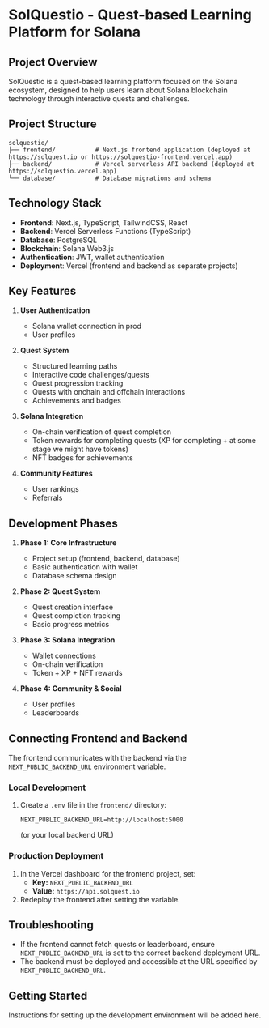 # SolQuestio - Quest-based Learning Platform for Solana

## Project Overview
SolQuestio is a quest-based learning platform focused on the Solana ecosystem, designed to help users learn about Solana blockchain technology through interactive quests and challenges.

## Project Structure
```
solquestio/
├── frontend/           # Next.js frontend application (deployed at https://solquest.io or https://solquestio-frontend.vercel.app)
├── backend/            # Vercel serverless API backend (deployed at https://solquestio.vercel.app)
└── database/           # Database migrations and schema
```

## Technology Stack
- **Frontend**: Next.js, TypeScript, TailwindCSS, React
- **Backend**: Vercel Serverless Functions (TypeScript)
- **Database**: PostgreSQL
- **Blockchain**: Solana Web3.js
- **Authentication**: JWT, wallet authentication
- **Deployment**: Vercel (frontend and backend as separate projects)

## Key Features
1. **User Authentication**
   - Solana wallet connection in prod
   - User profiles

2. **Quest System**
   - Structured learning paths
   - Interactive code challenges/quests
   - Quest progression tracking
   - Quests with onchain and offchain interactions
   - Achievements and badges

3. **Solana Integration**
   - On-chain verification of quest completion
   - Token rewards for completing quests (XP for completing + at some stage we might have tokens)
   - NFT badges for achievements

4. **Community Features**
   - User rankings
   - Referrals

## Development Phases
1. **Phase 1: Core Infrastructure**
   - Project setup (frontend, backend, database)
   - Basic authentication with wallet
   - Database schema design

2. **Phase 2: Quest System**
   - Quest creation interface
   - Quest completion tracking
   - Basic progress metrics

3. **Phase 3: Solana Integration**
   - Wallet connections
   - On-chain verification
   - Token + XP + NFT rewards

4. **Phase 4: Community & Social**
   - User profiles
   - Leaderboards

## Connecting Frontend and Backend

The frontend communicates with the backend via the `NEXT_PUBLIC_BACKEND_URL` environment variable.

### Local Development
1. Create a `.env` file in the `frontend/` directory:
   ```
   NEXT_PUBLIC_BACKEND_URL=http://localhost:5000
   ```
   (or your local backend URL)

### Production Deployment
1. In the Vercel dashboard for the frontend project, set:
   - **Key:** `NEXT_PUBLIC_BACKEND_URL`
   - **Value:** `https://api.solquest.io`
2. Redeploy the frontend after setting the variable.

## Troubleshooting
- If the frontend cannot fetch quests or leaderboard, ensure `NEXT_PUBLIC_BACKEND_URL` is set to the correct backend deployment URL.
- The backend must be deployed and accessible at the URL specified by `NEXT_PUBLIC_BACKEND_URL`.

## Getting Started
Instructions for setting up the development environment will be added here. 